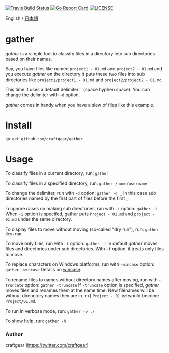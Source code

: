 [![Travis Build Status](https://travis-ci.org/craftgear/gather.svg?branch=master)](https://travis-ci.org/craftgear/gather)
[![Go Report Card](https://goreportcard.com/badge/github.com/craftgear/gather)](https://goreportcard.com/report/github.com/craftgear/gather)
[![LICENSE](https://img.shields.io/badge/license-MIT-blue.svg)](LICENSE)
<!--[![GoDoc](https://godoc.org/github.com/craftgear/gather?status.svg)](https://godoc.org/github.com/craftgear/gather)-->

English / [日本語](https://github.com/craftgear/gather/blob/master/README.ja.md)

# gather

*gather* is a simple tool to classify files in a directory into sub directories based on their names.

Say, you have files like named `project1 - 01.md` and `project2 - 01.md` and you execute *gather* on the directory it puts these two files into sub directories like `project1/project1 - 01.md` and `project2/project2 - 01.md`.

This time it uses a default delimiter ` - ` (space hyphen space). You can change the delimiter with `-d` option.

*gather* comes in handy when you have a slew of files like this example.

# Install

``go get github.com/craftgear/gather``

# Usage

To classify files in a current directory, run:
``gather``

To classify files in a specified directory, run:
``gather /home/username``

To change the delimiter, run with `-d` option:
``gather -d _``
In this case sub directories named by the first part of files before the first `_`.

To ignore cases on making sub directories, run with `-i` option:
``gather -i``
When `-i` option is specifed, gather puts `Project - 01.md` and `project - 01.md` under the same directory.

To display files to move without moving (so-called "dry run"), run:
``gather -dry-run``

To move only files, run with `-f` option:
``gather -f``
In default *gather* moves files and directories under sub directories. With `-f` option, it treats only files to move.

To replace characters on Windows platforms, run with `-wincase` option:
``gather -wincase``
Details on [wincase](https://github.com/craftgear/wincase).

To rename files to names without directory names after moving, run with `-truncate` option:
``gather -truncate``
If `-truncate` option is specified, *gather* moves files and renames them at the same time. New filenames will be without direnctory names they are in. ex) `Project - 01.md` would become `Project/01.md`.

To run in verbose mode, run:
``gather -v ./``

To show help, run:
``gather -h``

### Author
craftgear (https://twitter.com/craftgear)

